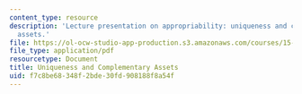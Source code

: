 ```yaml
---
content_type: resource
description: 'Lecture presentation on appropriability: uniqueness and complementary
  assets.'
file: https://ol-ocw-studio-app-production.s3.amazonaws.com/courses/15-912-technology-strategy-fall-2008/f7c8be68348f2bde30fd908188f8a54f_lec_09.pdf
file_type: application/pdf
resourcetype: Document
title: Uniqueness and Complementary Assets
uid: f7c8be68-348f-2bde-30fd-908188f8a54f
---
```

